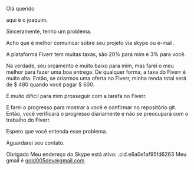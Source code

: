 Olá querido

aqui é o joaquim.

Sinceramente, tenho um problema.

Acho que é melhor comunicar sobre seu projeto via skype ou e-mail.

A plataforma Fiverr tem muitas taxas, são 20% para mim e 3% para você.

Na verdade, seu orçamento é muito baixo para mim, mas farei o meu melhor para fazer uma boa entrega. De qualquer forma, a taxa do Fiverr é muito alta. Então, se criarmos uma oferta no Fiverr, minha renda total será de $ 480 quando você pagar $ 600.

É muito difícil para mim prosseguir com a tarefa no Fiverr.

E farei o progresso para mostrar a você e confirmar no repositório git. Então, você verificará o progresso diariamente e não se preocupará com o trabalho do Fiverr.

Espero que você entenda esse problema.

Aguardarei seu contato.

Obrigado
Meu endereço do Skype está ativo: .cid.e6a0e1af95fd6263
Meu gmail é gold005dev@gmail.com
